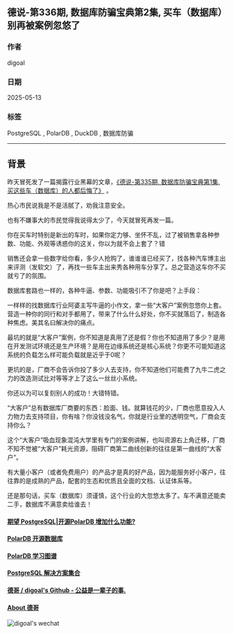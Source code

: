 ## 德说-第336期, 数据库防骗宝典第2集, 买车（数据库）别再被案例忽悠了   
                                
### 作者                                
digoal                                
                                
### 日期                                
2025-05-13                              
                                
### 标签                                
PostgreSQL , PolarDB , DuckDB , 数据库防骗     
                                
----                                
                                
## 背景      
    
昨天冒死发了一篇揭露行业黑幕的文章，[《德说-第335期, 数据库防骗宝典第1集, 买这些车（数据库）的人都后悔了》](../202505/20250513_02.md) 。  
  
热心市民说我是不是活腻了，劝我注意安全。  
  
也有不嫌事大的市民觉得我说得太少了，今天就冒死再发一篇。  
  
你在买车时特别是新出的车时，如果你定力够、坐怀不乱，过了被销售拿各种参数、功能、外观等诱惑你的这关，你以为就不会上套了？错    
  
销售还会拿一些数字给你看，多少人抢购了，谁谁谁已经买了，找各种汽车博主出来评测（发软文）了，再找一些车主出来秀各种用车分享了。总之营造这车你不买就亏了的氛围。  
  
数据库套路也一样的，各种牛逼、参数、功能吸引不了你是吧？上手段：  
  
一样样的找数据库行业阿婆主写牛逼的小作文，拿一些“大客户”案例忽悠你上套。营造一种你的同行和对手都用了，带来了什么什么好处，你不买就落后了，制造各种焦虑。美其名曰解决你的痛点。  
  
最坑的就是“大客户”案例，你不知道是真用了还是假？你也不知道用了多少？是用在开发测试环境还是生产环境？是用在边缘系统还是核心系统？你更不可能知道这系统的负载怎么样可能负载就是近乎于0呢？  
  
更坑的是，厂商不会告诉你投了多少人去支持，你不知道他们可能费了九牛二虎之力的改造测试比对等等才上了这么一丝丝小系统。  
  
你还以为可以复刻别人的成功！大错特错。  
  
“大客户”总有数据库厂商要的东西：脸面、钱。就算钱花的少，厂商也愿意投入人力物力去支持项目，你有啥？你没钱没名气，你就是行业里的透明空气，厂商会支持你么？  
  
这个“大客户”吸血现象混沌大学里有专门的案例讲解，也叫资源右上角迁移，厂商不知不觉被“大客户”耗光资源，阻碍厂商第二曲线创新的往往是第一曲线的“大客户”。  
  
有大量小客户（或者免费用户）的产品才是真的好产品，因为能服务好小客户，往往靠的是成熟的产品，配套的生态和优质且全面的文档、认证体系等。  
  
还是那句话，买车（数据库）须谨慎，这个行业的大忽悠太多了。车不满意还能卖二手，数据库不满意卖给谁去！  
     
  
#### [期望 PostgreSQL|开源PolarDB 增加什么功能?](https://github.com/digoal/blog/issues/76 "269ac3d1c492e938c0191101c7238216")
  
  
#### [PolarDB 开源数据库](https://openpolardb.com/home "57258f76c37864c6e6d23383d05714ea")
  
  
#### [PolarDB 学习图谱](https://www.aliyun.com/database/openpolardb/activity "8642f60e04ed0c814bf9cb9677976bd4")
  
  
#### [PostgreSQL 解决方案集合](../201706/20170601_02.md "40cff096e9ed7122c512b35d8561d9c8")
  
  
#### [德哥 / digoal's Github - 公益是一辈子的事.](https://github.com/digoal/blog/blob/master/README.md "22709685feb7cab07d30f30387f0a9ae")
  
  
#### [About 德哥](https://github.com/digoal/blog/blob/master/me/readme.md "a37735981e7704886ffd590565582dd0")
  
  
![digoal's wechat](../pic/digoal_weixin.jpg "f7ad92eeba24523fd47a6e1a0e691b59")
  

